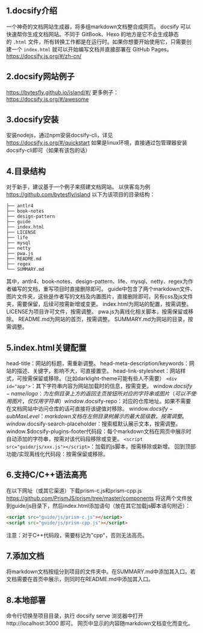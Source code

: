 ## 1.docsify介绍
一个神奇的文档网站生成器，将多组markdown文档整合成网页。
docsify 可以快速帮你生成文档网站。不同于 GitBook、Hexo 的地方是它不会生成静态的 `.html` 文件，所有转换工作都是在运行时。如果你想要开始使用它，只需要创建一个 `index.html` 就可以开始编写文档并直接部署在 GitHub Pages。
https://docsify.js.org/#/zh-cn/
## 2.docsify网站例子
https://bytesfly.github.io/island/#/
更多例子：
https://docsify.js.org/#/awesome
## 3.docsify安装
安装nodejs，通过npm安装docsify-cli，详见
https://docsify.js.org/#/quickstart
如果是linux环境，直接通过包管理器安装docsify-cli即可（如果有该包的话）
## 4.目录结构
对于新手，建议基于一个例子来搭建文档网站。
以侠客岛为例 https://github.com/bytesfly/island
以下为该项目的目录结构：
```
├── antlr4  
├── book-notes  
├── design-pattern  
├── guide  
├── index.html  
├── LICENSE  
├── life  
├── mysql  
├── netty  
├── pwa.js  
├── README.md  
├── regex  
└── SUMMARY.md
```
其中，antlr4、book-notes、design-pattern、life、mysql、netty、regex为作者编写的文档，重写项目时直接删除即可。
guide中包含了两个markdown文件、图片文件夹，这些是作者写的文档及内置图片，直接删除即可。另有css及js文件夹，需要保留，后续可按需新增或变更。
index.html为网站的配置，按需调整。
LICENSE为项目许可文件，按需调整。
pwa.js为离线化相关脚本，按需保留或移除。
README.md为网站的首页，按需调整。
SUMMARY.md为网站的目录，按需调整。
## 5.index.html关键配置
head-title：网站的标题，需重新调整。
head-meta-description/keywords：网站的描述、关键字，影响不大，可直接置空。
head-link-stylesheet：网站样式，可按需保留或移除。（比如darklight-theme可能有些人不需要）
`<div id="app">`：其下字符串内容为网站加载时的信息，按需变更。
window.$docsify-name/logo：为左侧目录上方的返回主页按钮所对应的字符串或图片（可以不使用图片，仅仅用字符串）
window.$docsify-repo：对应的仓库地址。如果不需要在文档网站中访问仓库的话可直接将该键值对移除。
window.$docsify-subMaxLevel：markdown文档在左侧目录树展示的最大层级数，按需调整。
window.$docsify-search-placeholder：搜索框默认展示文本，按需调整。
window.$docsify-plugins-footer代码段：每个markdown文档在网页中展示时自动添加的字符串，按需对该代码段移除或变更。
`<script src="guide/js/xxx.js"></script>`：加载的js脚本，按需移除或新增。
回到顶部功能/实现离线化代码段：按需保留或移除。
## 6.支持C/C++语法高亮
在以下网址（或其它渠道）下载prism-c.js和prism-cpp.js
https://github.com/PrismJS/prism/tree/master/components
将这两个文件放到guide/js目录下，然后index.html添加语句（放在其它加载js脚本语句附近）：
```html
<script src="guide/js/prism-c.js"></script>
<script src="guide/js/prism-cpp.js"></script>
```
注意：对于C++代码段，需要标记为"cpp"，否则无法高亮。
## 7.添加文档
将markdown文档按组分到项目的文件夹中。在SUMMARY.md中添加其入口。若文档需要在首页中展示，则同时在README.md中添加其入口。
## 8.本地部署
命令行切换至项目目录，执行
docsify serve
浏览器中打开 http://localhost:3000 即可。
网页中显示的内容随markdown文档变化而变化。